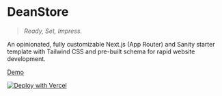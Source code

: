 # DeanStore

> _Ready, Set, Impress._

An opinionated, fully customizable Next.js (App Router) and Sanity starter template with Tailwind CSS and pre-built schema for rapid website development.

[Demo](deanstore.vercel.app)

[![Deploy with Vercel](https://vercel.com/button)](https://vercel.com/new/clone?repository-url=https%3A%2F%2Fgithub.com%2Ftrieuchinhdat%2Faffreviewed&env=NEXT_PUBLIC_BASE_URL,NEXT_PUBLIC_SANITY_PROJECT_ID,NEXT_PUBLIC_SANITY_DATASET,SANITY_API_READ_TOKEN&envDescription=Environment%20variables%20needed%20to%20connect%20to%20Sanity%20CMS&envLink=https%3A%2F%2Fwww.sanity.io%2Fdocs&demo-title=DeanStoreUs&demo-description=An%20ecommerce%20store%20built%20with%20Next.js%20and%20Sanity&demo-url=https%3A%2F%2Fdeanstoreus.vercel.app&demo-image=https%3A%2F%2Fcdn.sanity.io%2Fimages%2Felyfelq1%2Fproduction%2F7fb61a2b110f509582f0f43cb1e397f8fa9e5c07-2814x1798.png%3Fw%3D1600)
